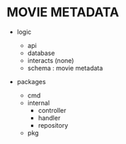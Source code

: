 # MOVIE METADATA

- logic

  - api
  - database
  - interacts (none)
  - schema : movie metadata

- packages
  - cmd
  - internal
    - controller
    - handler
    - repository
  - pkg
